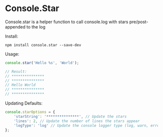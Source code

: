 # Console.Star

Console.star is a helper function to call console.log with stars pre/post-appended to the log

Install:
```
npm install console.star --save-dev
```

Usage:
```javascript
console.star('Hello %s', 'World');

// Result:
// ***************
// ***************
// Hello World
// ***************
// ***************
```

Updating Defaults:
```javascript
console.starOptions = {
	'starString': '***************', // Update the stars 
	'lines': 2, // Update the number of lines the stars appear
	'logType': 'log' // Update the console logger type (log, warn, error, etc.)
};
```
